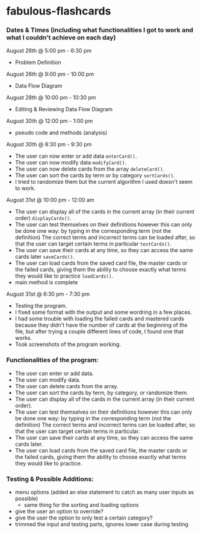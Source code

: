 # fabulous-flashcards


### Dates & Times (including what functionalities I got to work and what I couldn't achieve on each day)
August 26th @ 5:00 pm - 6:30 pm
- Problem Definition

August 26th @ 9:00 pm - 10:00 pm 
- Data Flow Diagram

August 28th @ 10:00 pm - 10:30 pm 
- Editing & Reviewing Data Flow Diagram

August 30th @ 12:00 pm - 1:00 pm 
- pseudo code and methods (analysis)

August 30th @ 8:30 pm - 9:30 pm
- The user can now enter or add data `enterCard()`.
- The user can now modify data `modifyCard()`.
- The user can now delete cards from the array `deleteCard()`.
- The user can sort the cards by term or by category `sortCards()`. 
- I tried to randomize them but the current algorithm I used doesn't seem to work.

August 31st @ 10:00 pm - 12:00 am
- The user can display all of the cards in the current array (in their current order) `displayCards()`.
- The user can test themselves on their definitions however this can only be done one way: by typing in the corresponding term (not the definition)
	The correct terms and incorrect terms can be loaded after, so that the user can target certain terms in particular `testCards()`.
- The user can save their cards at any time, so they can access the same cards later `saveCards()`.
- The user can load cards from the saved card file, the master cards or the failed cards, giving them the ability to choose exactly what terms they would like to practice `loadCards()`.
- main method is complete

August 31st @ 6:30 pm - 7:30 pm
- Testing the program. 
- I fixed some format with the output and some wordring in a few places.
- I had some trouble with loading the failed cards and mastered cards because they didn't have the number of cards at the beginning of the file, but after trying a couple different lines of code, I found one that works.
- Took screenshots of the program working.


### Functionalities of the program:
- The user can enter or add data.
- The user can modify data.
- The user can delete cards from the array.
- The user can sort the cards by term, by category, or randomize them.
- The user can display all of the cards in the current array (in their current order).
- The user can test themselves on their definitions however this can only be done one way: by typing in the corresponding term (not the definition)
	The correct terms and incorrect terms can be loaded after, so that the user can target certain terms in particular.
- The user can save their cards at any time, so they can access the same cards later.
- The user can load cards from the saved card file, the master cards or the failed cards, giving them the ability to choose exactly what terms they would like to practice.



### Testing & Possible Additions:
- menu options (added an else statement to catch as many user inputs as possible)
	- same thing for the sorting and loading options
- give the user an option to override?
- give the user the option to only test a certain category?
- trimmed the input and testing parts, ignores lower case during testing
